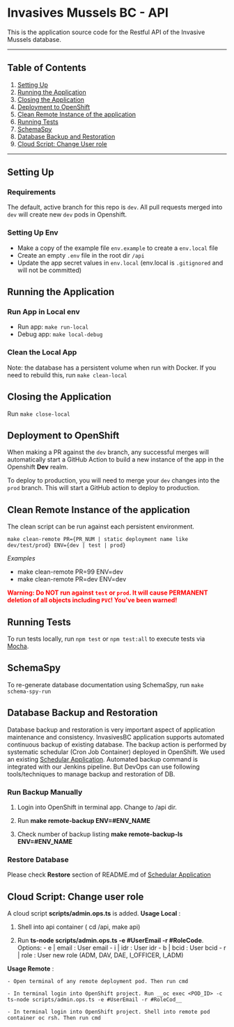 # Invasives Mussels BC - API

This is the application source code for the Restful API of the Invasive Mussels database.

-----

## Table of Contents

1. [Setting Up](#setting-up)
1. [Running the Application](#running-the-application)
1. [Closing the Application](#closing-the-application)
1. [Deployment to OpenShift](#deployment-to-openshift)
1. [Clean Remote Instance of the application](#clean-remote-instance-of-the-application)
1. [Running Tests](#running-tests)
1. [SchemaSpy](#schemaspy)
1. [Database Backup and Restoration](#database-backup-and-restoration)
1. [Cloud Script: Change User role](#cloud-script-change-user-role)

-----

## Setting Up
### Requirements

The default, active branch for this repo is `dev`. All pull requests merged into `dev` will create new `dev` pods in Openshift.

### Setting Up Env

* Make a copy of the example file `env.example` to create a `env.local` file
* Create an empty `.env` file in the root dir `/api`
* Update the app secret values in `env.local` (env.local is `.gitignored` and will not be committed)

## Running the Application

### Run App in Local env

* Run app: `make run-local`
* Debug app: `make local-debug`

### Clean the Local App

Note: the database has a persistent volume when run with Docker. If you need to rebuild this, run `make clean-local`

## Closing the Application

Run `make close-local`

## Deployment to OpenShift

When making a PR against the `dev` branch, any successful merges will automatically start a GitHub Action to build a new instance of the app in the Openshift **Dev** realm.

To deploy to production, you will need to merge your `dev` changes into the `prod` branch. This will start a GitHub action to deploy to production.

## Clean Remote Instance of the application

The clean script can be run against each persistent environment.

`make clean-remote PR={PR_NUM | static deployment name like dev/test/prod} ENV={dev | test | prod}`

*Examples*

* make clean-remote PR=99 ENV=dev
* make clean-remote PR=dev ENV=dev

<span style="color:red;font-weight:bold">Warning: Do NOT run against `test` or `prod`. It will cause PERMANENT deletion of all objects including `PVC`! You've been warned!</span>

## Running Tests

To run tests locally, run `npm test` or `npm test:all` to execute tests via [Mocha](https://www.npmjs.com/package/ts-mocha).

## SchemaSpy

To re-generate database documentation using SchemaSpy, run `make schema-spy-run`

## Database Backup and Restoration

 Database backup and restoration is very important aspect of application maintenance and consistency. InvasivesBC application supports automated continuous backup of existing database.
 The backup action is performed by systematic schedular (Cron Job Container) deployed in OpenShift. We used an existing [Schedular Application](https://github.com/BCDevOps/backup-container). Automated backup command is integrated with our Jenkins pipeline. But DevOps can use following tools/techniques to manage backup and restoration of DB.

### Run Backup Manually

  1. Login into OpenShift in terminal app. Change to /api dir.

  2. Run __make remote-backup ENV=#ENV_NAME__

  3. Check number of backup listing __make remote-backup-ls ENV=#ENV_NAME__

### Restore Database

  Please check **Restore** section of README.md of [Schedular Application](https://github.com/BCDevOps/backup-container)

## Cloud Script: Change user role

A cloud script __scripts/admin.ops.ts__ is added.
**Usage Local** :

  1. Shell into api container ( cd /api, make api)

  2. Run __ts-node scripts/admin.ops.ts -e #UserEmail -r #RoleCode__. Options:
    - e | email : User email
    - i | idr : User idr
    - b | bcid : User bcid
    - r | role : User new role (ADM, DAV, DAE, I_OFFICER, I_ADM)  

**Usage Remote** :

    - Open terminal of any remote deployment pod. Then run cmd

    - In terminal login into OpenShift project. Run __oc exec <POD_ID> -c ts-node scripts/admin.ops.ts -e #UserEmail -r #RoleCod__

    - In terminal login into OpenShift project. Shell into remote pod container oc rsh. Then run cmd

